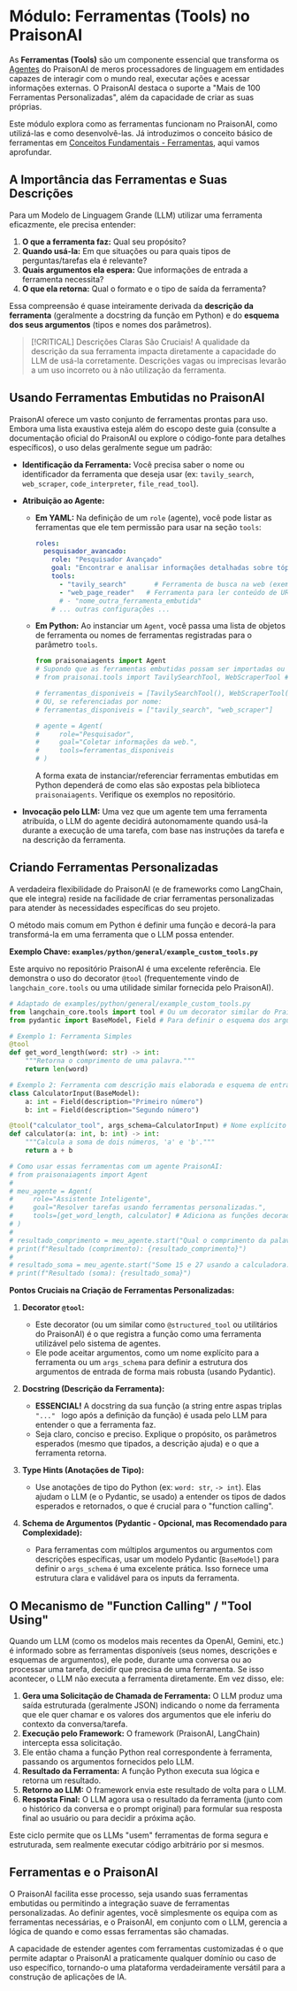 # Módulo: Ferramentas (Tools) no PraisonAI

As **Ferramentas (Tools)** são um componente essencial que transforma os [Agentes](./../02_conceitos_fundamentais/01_agentes.md) do PraisonAI de meros processadores de linguagem em entidades capazes de interagir com o mundo real, executar ações e acessar informações externas. O PraisonAI destaca o suporte a "Mais de 100 Ferramentas Personalizadas", além da capacidade de criar as suas próprias.

Este módulo explora como as ferramentas funcionam no PraisonAI, como utilizá-las e como desenvolvê-las. Já introduzimos o conceito básico de ferramentas em [Conceitos Fundamentais - Ferramentas](./../02_conceitos_fundamentais/04_ferramentas.md), aqui vamos aprofundar.

## A Importância das Ferramentas e Suas Descrições

Para um Modelo de Linguagem Grande (LLM) utilizar uma ferramenta eficazmente, ele precisa entender:
1.  **O que a ferramenta faz:** Qual seu propósito?
2.  **Quando usá-la:** Em que situações ou para quais tipos de perguntas/tarefas ela é relevante?
3.  **Quais argumentos ela espera:** Que informações de entrada a ferramenta necessita?
4.  **O que ela retorna:** Qual o formato e o tipo de saída da ferramenta?

Essa compreensão é quase inteiramente derivada da **descrição da ferramenta** (geralmente a docstring da função em Python) e do **esquema dos seus argumentos** (tipos e nomes dos parâmetros).

> [!CRITICAL] Descrições Claras São Cruciais!
> A qualidade da descrição da sua ferramenta impacta diretamente a capacidade do LLM de usá-la corretamente. Descrições vagas ou imprecisas levarão a um uso incorreto ou à não utilização da ferramenta.

## Usando Ferramentas Embutidas no PraisonAI

PraisonAI oferece um vasto conjunto de ferramentas prontas para uso. Embora uma lista exaustiva esteja além do escopo deste guia (consulte a documentação oficial do PraisonAI ou explore o código-fonte para detalhes específicos), o uso delas geralmente segue um padrão:

*   **Identificação da Ferramenta:** Você precisa saber o nome ou identificador da ferramenta que deseja usar (ex: `tavily_search`, `web_scraper`, `code_interpreter`, `file_read_tool`).
*   **Atribuição ao Agente:**
    *   **Em YAML:** Na definição de um `role` (agente), você pode listar as ferramentas que ele tem permissão para usar na seção `tools`:
        ```yaml
        roles:
          pesquisador_avancado:
            role: "Pesquisador Avançado"
            goal: "Encontrar e analisar informações detalhadas sobre tópicos complexos."
            tools:
              - "tavily_search"       # Ferramenta de busca na web (exemplo)
              - "web_page_reader"   # Ferramenta para ler conteúdo de URLs
              # - "nome_outra_ferramenta_embutida"
            # ... outras configurações ...
        ```
    *   **Em Python:** Ao instanciar um `Agent`, você passa uma lista de objetos de ferramenta ou nomes de ferramentas registradas para o parâmetro `tools`.
        ```python
        from praisonaiagents import Agent
        # Supondo que as ferramentas embutidas possam ser importadas ou referenciadas por nome
        # from praisonai.tools import TavilySearchTool, WebScraperTool # Exemplo conceitual

        # ferramentas_disponiveis = [TavilySearchTool(), WebScraperTool()]
        # OU, se referenciadas por nome:
        # ferramentas_disponiveis = ["tavily_search", "web_scraper"]

        # agente = Agent(
        #     role="Pesquisador",
        #     goal="Coletar informações da web.",
        #     tools=ferramentas_disponiveis
        # )
        ```
        A forma exata de instanciar/referenciar ferramentas embutidas em Python dependerá de como elas são expostas pela biblioteca `praisonaiagents`. Verifique os exemplos no repositório.

*   **Invocação pelo LLM:** Uma vez que um agente tem uma ferramenta atribuída, o LLM do agente decidirá autonomamente quando usá-la durante a execução de uma tarefa, com base nas instruções da tarefa e na descrição da ferramenta.

## Criando Ferramentas Personalizadas

A verdadeira flexibilidade do PraisonAI (e de frameworks como LangChain, que ele integra) reside na facilidade de criar ferramentas personalizadas para atender às necessidades específicas do seu projeto.

O método mais comum em Python é definir uma função e decorá-la para transformá-la em uma ferramenta que o LLM possa entender.

**Exemplo Chave: `examples/python/general/example_custom_tools.py`**

Este arquivo no repositório PraisonAI é uma excelente referência. Ele demonstra o uso do decorator `@tool` (frequentemente vindo de `langchain_core.tools` ou uma utilidade similar fornecida pelo PraisonAI).

```python
# Adaptado de examples/python/general/example_custom_tools.py
from langchain_core.tools import tool # Ou um decorator similar do PraisonAI
from pydantic import BaseModel, Field # Para definir o esquema dos argumentos

# Exemplo 1: Ferramenta Simples
@tool
def get_word_length(word: str) -> int:
    """Retorna o comprimento de uma palavra."""
    return len(word)

# Exemplo 2: Ferramenta com descrição mais elaborada e esquema de entrada Pydantic
class CalculatorInput(BaseModel):
    a: int = Field(description="Primeiro número")
    b: int = Field(description="Segundo número")

@tool("calculator_tool", args_schema=CalculatorInput) # Nome explícito e esquema
def calculator(a: int, b: int) -> int:
    """Calcula a soma de dois números, 'a' e 'b'."""
    return a + b

# Como usar essas ferramentas com um agente PraisonAI:
# from praisonaiagents import Agent
#
# meu_agente = Agent(
#     role="Assistente Inteligente",
#     goal="Resolver tarefas usando ferramentas personalizadas.",
#     tools=[get_word_length, calculator] # Adiciona as funções decoradas à lista de ferramentas
# )
#
# resultado_comprimento = meu_agente.start("Qual o comprimento da palavra 'PraisonAI'?")
# print(f"Resultado (comprimento): {resultado_comprimento}")
#
# resultado_soma = meu_agente.start("Some 15 e 27 usando a calculadora.")
# print(f"Resultado (soma): {resultado_soma}")
```

**Pontos Cruciais na Criação de Ferramentas Personalizadas:**

1.  **Decorator `@tool`:**
    *   Este decorator (ou um similar como `@structured_tool` ou utilitários do PraisonAI) é o que registra a função como uma ferramenta utilizável pelo sistema de agentes.
    *   Ele pode aceitar argumentos, como um nome explícito para a ferramenta ou um `args_schema` para definir a estrutura dos argumentos de entrada de forma mais robusta (usando Pydantic).

2.  **Docstring (Descrição da Ferramenta):**
    *   **ESSENCIAL!** A docstring da sua função (a string entre aspas triplas ```"..." ``` logo após a definição da função) é usada pelo LLM para entender o que a ferramenta faz.
    *   Seja claro, conciso e preciso. Explique o propósito, os parâmetros esperados (mesmo que tipados, a descrição ajuda) e o que a ferramenta retorna.

3.  **Type Hints (Anotações de Tipo):**
    *   Use anotações de tipo do Python (ex: `word: str`, `-> int`). Elas ajudam o LLM (e o Pydantic, se usado) a entender os tipos de dados esperados e retornados, o que é crucial para o "function calling".

4.  **Schema de Argumentos (Pydantic - Opcional, mas Recomendado para Complexidade):**
    *   Para ferramentas com múltiplos argumentos ou argumentos com descrições específicas, usar um modelo Pydantic (`BaseModel`) para definir o `args_schema` é uma excelente prática. Isso fornece uma estrutura clara e validável para os inputs da ferramenta.

## O Mecanismo de "Function Calling" / "Tool Using"

Quando um LLM (como os modelos mais recentes da OpenAI, Gemini, etc.) é informado sobre as ferramentas disponíveis (seus nomes, descrições e esquemas de argumentos), ele pode, durante uma conversa ou ao processar uma tarefa, decidir que precisa de uma ferramenta. Se isso acontecer, o LLM não executa a ferramenta diretamente. Em vez disso, ele:

1.  **Gera uma Solicitação de Chamada de Ferramenta:** O LLM produz uma saída estruturada (geralmente JSON) indicando o nome da ferramenta que ele quer chamar e os valores dos argumentos que ele inferiu do contexto da conversa/tarefa.
2.  **Execução pelo Framework:** O framework (PraisonAI, LangChain) intercepta essa solicitação.
3.  Ele então chama a função Python real correspondente à ferramenta, passando os argumentos fornecidos pelo LLM.
4.  **Resultado da Ferramenta:** A função Python executa sua lógica e retorna um resultado.
5.  **Retorno ao LLM:** O framework envia este resultado de volta para o LLM.
6.  **Resposta Final:** O LLM agora usa o resultado da ferramenta (junto com o histórico da conversa e o prompt original) para formular sua resposta final ao usuário ou para decidir a próxima ação.

Este ciclo permite que os LLMs "usem" ferramentas de forma segura e estruturada, sem realmente executar código arbitrário por si mesmos.

## Ferramentas e o PraisonAI

O PraisonAI facilita esse processo, seja usando suas ferramentas embutidas ou permitindo a integração suave de ferramentas personalizadas. Ao definir agentes, você simplesmente os equipa com as ferramentas necessárias, e o PraisonAI, em conjunto com o LLM, gerencia a lógica de quando e como essas ferramentas são chamadas.

A capacidade de estender agentes com ferramentas customizadas é o que permite adaptar o PraisonAI a praticamente qualquer domínio ou caso de uso específico, tornando-o uma plataforma verdadeiramente versátil para a construção de aplicações de IA.
